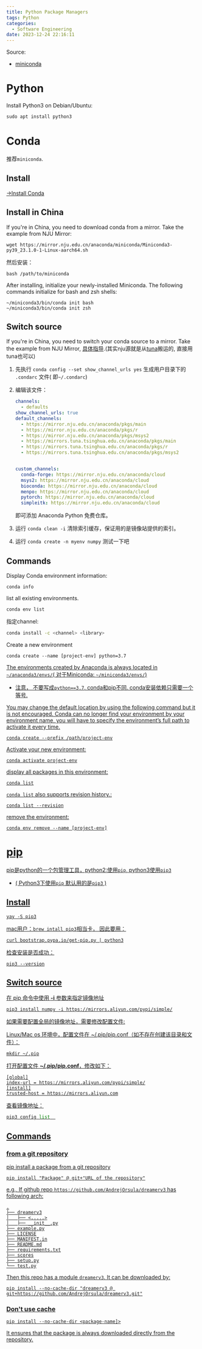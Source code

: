 ```yaml
---
title: Python Package Managers
tags: Python
categories:
  - Software Engineering
date: 2023-12-24 22:16:11
---
```



Source:

* [miniconda](https://docs.conda.io/projects/miniconda/en/latest/index.html#miniconda)

<!--more-->

# Python

Install Python3 on Debian/Ubuntu:

```python
sudo apt install python3
```

# Conda

推荐`miniconda`.

## Install

[->Install Conda](https://docs.conda.io/projects/miniconda/en/latest/index.html#quick-command-line-install)        

## Install in China

If you're in China, you need to download conda from a mirror. Take the example from NJU Mirror:

```shell
wget https://mirror.nju.edu.cn/anaconda/miniconda/Miniconda3-py39_23.1.0-1-Linux-aarch64.sh
```



然后安装：

```shell
bash /path/to/miniconda
```



After installing, initialize your newly-installed Miniconda. The following commands initialize for bash and zsh shells:

```
~/miniconda3/bin/conda init bash
~/miniconda3/bin/conda init zsh        
```

## Switch source

If you're in China, you need to switch your conda source to a mirror.  Take the example from NJU Mirror, [具体指导](https://mirrors.nju.edu.cn/help/anaconda).(其实nju源就是从[tuna](https://mirrors.tuna.tsinghua.edu.cn/help/anaconda/)搬运的, 直接用tuna也可以)

1. 先执行 `conda config --set show_channel_urls yes` 生成用户目录下的 `.condarc` 文件( 即`~/.condarc`)

2. 编辑该文件：

   ```yaml
   channels:
     - defaults
   show_channel_urls: true
   default_channels:
     - https://mirror.nju.edu.cn/anaconda/pkgs/main
     - https://mirror.nju.edu.cn/anaconda/pkgs/r
     - https://mirror.nju.edu.cn/anaconda/pkgs/msys2
     - https://mirrors.tuna.tsinghua.edu.cn/anaconda/pkgs/main
     - https://mirrors.tuna.tsinghua.edu.cn/anaconda/pkgs/r
     - https://mirrors.tuna.tsinghua.edu.cn/anaconda/pkgs/msys2
   
   
   custom_channels:
     conda-forge: https://mirror.nju.edu.cn/anaconda/cloud
     msys2: https://mirror.nju.edu.cn/anaconda/cloud
     bioconda: https://mirror.nju.edu.cn/anaconda/cloud
     menpo: https://mirror.nju.edu.cn/anaconda/cloud
     pytorch: https://mirror.nju.edu.cn/anaconda/cloud
     simpleitk: https://mirror.nju.edu.cn/anaconda/cloud
   ```

   即可添加 Anaconda Python 免费仓库。

3. 运行 `conda clean -i` 清除索引缓存，保证用的是镜像站提供的索引。

4. 运行 `conda create -n myenv numpy` 测试一下吧

## Commands

Display Conda environment information:

```
conda info
```



list all existing  environments.

```
conda env list
```



指定channel:

```sh
conda install -c <channel> <library>
```



Create a new environment

```
conda create --name [project-env] python=3.7
```

<u>The environments created by Anaconda is always located in `~/anaconda3/envs/`( 对于Miniconda: `~/miniconda3/envs/`)

* 注意， 不要写成`python==3.7`. conda和pip不同. conda安装依赖只需要一个等号.

<u> You may change the default location by using the following command but it is not encouraged.</u> Conda can no longer find your environment by your environment name, you will have to specify the environment’s full path to activate it every time.

```
conda create --prefix /path/project-env
```



Activate your new environment:

```
conda activate project-env
```



 display all packages in this environment:

```
conda list
```



`conda list` also supports revision history.:

```
conda list --revision
```



remove the environment:

```
conda env remove --name [project-env]
```

# pip

pip是python的一个包管理工具，python2:使用`pip`, python3使用`pip3`

* ( Python3下使用`pip` 默认用的是`pip3` )

## Install

```shell
yay -S pip3
```



mac用户：`brew intall pip3`相当卡， 因此要用：

```
curl bootstrap.pypa.io/get-pip.py | python3
```



检查安装是否成功：

```shell
pip3 --version
```



## Switch source

在 pip 命令中使用 **-i** 参数来指定镜像地址

```
pip3 install numpy -i https://mirrors.aliyun.com/pypi/simple/
```



如果需要配置全局的镜像地址，需要修改配置文件:

Linux/Mac os 环境中，配置文件在 ~/.pip/pip.conf（如不存在创建该目录和文件）：

```text
mkdir ~/.pip
```

打开配置文件 **~/.pip/pip.conf**，修改如下：

```text
[global]
index-url = https://mirrors.aliyun.com/pypi/simple/
[install]
trusted-host = https://mirrors.aliyun.com
```



查看镜像地址：

```python
pip3 config list  
```

## Commands

### from a git repository

pip install a [package](https://lyk-love.cn/2022/08/24/python-module/) from a git repository

```
pip install "Package" @ git+"URL of the repository"
```

e.g., If github repo `https://github.com/AndrejOrsula/dreamerv3` has following arch:

```
.
├── dreamerv3
│   ├── <.....>
│   ├── __init__.py
├── example.py
├── LICENSE
├── MANIFEST.in
├── README.md
├── requirements.txt
├── scores
├── setup.py
└── test.py

```

Then this repo has a module `dreamerv3`. It can be downloaded by:

```
pip install --no-cache-dir "dreamerv3 @ git+https://github.com/AndrejOrsula/dreamerv3.git"
```

### Don't use cache

```
pip install --no-cache-dir <package-name]>
```

It ensures that the package is always downloaded directly from the repository.
